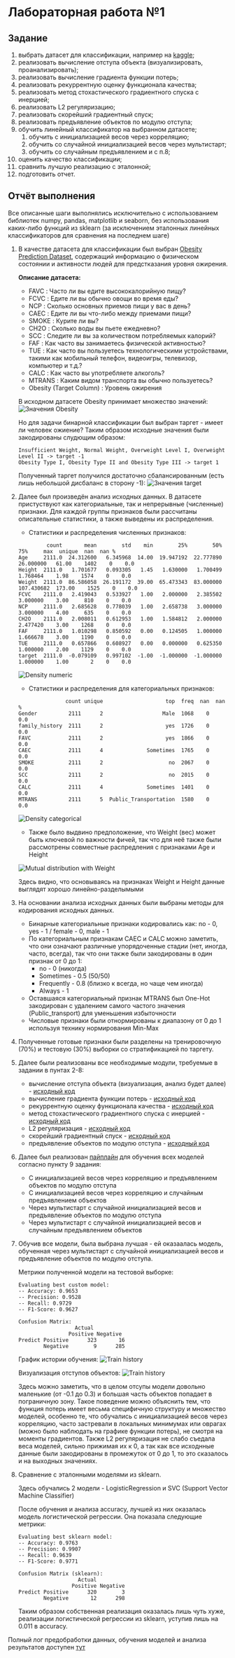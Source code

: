 # Лабораторная работа №1

## Задание

1. выбрать датасет для классификации, например на [kaggle](https://www.kaggle.com/datasets?&tags=13304-Clustering);
2. реализовать вычисление отступа объекта (визуализировать, проанализировать);
3. реализовать вычисление градиента функции потерь;
4. реализовать рекуррентную оценку функционала качества;
5. реализовать метод стохастического градиентного спуска с инерцией;
6. реализовать L2 регуляризацию;
7. реализовать скорейший градиентный спуск;
8. реализовать предъявление объектов по модулю отступа;
9. обучить линейный классификатор на выбранном датасете;
   1. обучить с инициализацией весов через корреляцию;
   2. обучить со случайной инициализацией весов через мультистарт;
   3. обучить со случайным предъявлением и с п.8;
10. оценить качество классификации;
11. сравнить лучшую реализацию с эталонной;
12. подготовить отчет.

## Отчёт выполнения

Все описанные шаги выполнялись исключительно с использованием библиотек numpy, pandas, matplotlib и seaborn, без использования каких-либо функций из sklearn (за исключением эталонных линейных классификаторов для сравнения на последнем шаге)

1. В качестве датасета для классификации был выбран [Obesity Prediction Dataset](https://www.kaggle.com/datasets/ruchikakumbhar/obesity-prediction), содержащий информацию о физическом состоянии и активности людей для предстказания уровня ожирения.
   
    **Описание датасета:**
    * FAVC : Часто ли вы едите высококалорийную пищу?
    * FCVC : Едите ли вы обычно овощи во время еды?
    * NCP : Сколько основных приемов пищи у вас в день?
    * CAEC : Едите ли вы что-либо между приемами пищи?
    * SMOKE : Курите ли вы?
    * CH2O : Сколько воды вы пьете ежедневно?
    * SCC : Следите ли вы за количеством потребляемых калорий?
    * FAF : Как часто вы занимаетесь физической активностью?
    * TUE : Как часто вы пользуетесь технологическими устройствами, такими как мобильный телефон, видеоигры, телевизор, компьютер и т.д.?
    * CALC : Как часто вы употребляете алкоголь?
    * MTRANS : Каким видом транспорта вы обычно пользуетесь?
    * Obesity (Target Column) : Уровень ожирения
    
    В исходном датасете Obesity принимает множество значений:
    ![Значения Obesity](images/Obesity_distribution.png)
   
    Но для задачи бинарной классификации был выбран таргет - имеет ли человек ожиение? Таким образом исходные значения были закодированы слудющим образом:
    ```
    Insufficient Weight, Normal Weight, Overweight Level I, Overweight Level II -> target -1
    Obesity Type I, Obesity Type II and Obesity Type III -> target 1
    ```
   Полученный таргет получился достаточно сбалансированным (есть лишь небольшой дисбаланс в сторону -1):
   ![Значения target](images/target_distribution.png)
   
2. Далее был произведён анализ исходных данных. В датасете пристуствуют как категориальные, так и непрерывные (численные) признаки. Для каждой группы признаков были рассчитаны описательные статистики, а также выведены их распределения.

    * Статистики и распределения численных признаков:
   
    ```
             count       mean        std    min        25%        50%         75%     max  unique  nan  nan %
    Age     2111.0  24.312600   6.345968  14.00  19.947192  22.777890   26.000000   61.00    1402    0    0.0
    Height  2111.0   1.701677   0.093305   1.45   1.630000   1.700499    1.768464    1.98    1574    0    0.0
    Weight  2111.0  86.586058  26.191172  39.00  65.473343  83.000000  107.430682  173.00    1525    0    0.0
    FCVC    2111.0   2.419043   0.533927   1.00   2.000000   2.385502    3.000000    3.00     810    0    0.0
    NCP     2111.0   2.685628   0.778039   1.00   2.658738   3.000000    3.000000    4.00     635    0    0.0
    CH2O    2111.0   2.008011   0.612953   1.00   1.584812   2.000000    2.477420    3.00    1268    0    0.0
    FAF     2111.0   1.010298   0.850592   0.00   0.124505   1.000000    1.666678    3.00    1190    0    0.0
    TUE     2111.0   0.657866   0.608927   0.00   0.000000   0.625350    1.000000    2.00    1129    0    0.0
    target  2111.0  -0.079109   0.997102  -1.00  -1.000000  -1.000000    1.000000    1.00       2    0    0.0
    ```
    ![Density numeric](images/Density_numeric_features.png)
    * Статистики и распределения для категориальных признаков:
    ```text
                   count unique                    top  freq  nan  nan %
    Gender          2111      2                   Male  1068    0    0.0
    family_history  2111      2                    yes  1726    0    0.0
    FAVC            2111      2                    yes  1866    0    0.0
    CAEC            2111      4              Sometimes  1765    0    0.0
    SMOKE           2111      2                     no  2067    0    0.0
    SCC             2111      2                     no  2015    0    0.0
    CALC            2111      4              Sometimes  1401    0    0.0
    MTRANS          2111      5  Public_Transportation  1580    0    0.0
    ```
    ![Density categorical](images/Density_categorical_features.png)
    
    * Также было выдвино предположение, что Weight (вес) может быть ключевой по важности фичей, так что для неё также были рассмотрены совместные распредления с признаками Age и Height
    
    ![Mutual distribution with Weight](images/Mutual_distribution_with_Weight.png)
   
    Здесь видно, что основываясь на признаках Weight и Height данные выглядят хорошо линейно-разделымыми

3. На основании анализа исходных данных были выбраны методы для кодирования исходных данных.
    *  Бинарные категориальные признаки кодировались как: no - 0, yes - 1 / female - 0, male - 1
    *  По категориальным признакам CAEC и CALC можно заметить, что они означают различные упорядоченные стадии (нет, иногда, часто, всегда), так что они также были закодированы в один признак от 0 до 1:
        * no - 0 (никогда)
        * Sometimes - 0.5 (50/50)
        * Frequently - 0.8 (близко к всегда, но чаще чем иногда)
        * Always - 1
    * Оставшаяся категориальный признак MTRANS был One-Hot закодирован с удалением самого частого значения (Public_transport) для уменьшения избыточности
    * Числовые признаки были отнормированы к диапазону от 0 до 1 используя технику нормирования Min-Max
    
4. Полученные готовые признаки были разделены на тренировочную (70%) и тестовую (30%) выборки со стратификацией по таргету.

5. Далее были реализованы все необходимые модули, требуемые в задании в пунтах 2-8:
    * вычисление отступа объекта (визуализация, анализ будет далее) - [исходный код](source/metrics/plot_metrics.py)
    * вычисление градиента функции потерь - [исходный код](source/model/loss.py)
    * рекуррентную оценку функционала качества - [исходный код](source/model/loss.py)
    * метод стохастического градиентного спуска с инерцией - [исходный код](source/model/optimizer.py)
    * L2 регуляризация - [исходный код](source/model/regularization.py)
    * скорейший градиентный спуск - [исходный код](source/model/model.py)
    * предъявление объектов по модулю отступа - [исходный код](source/model/batch_generator.py)
    
6. Далее был реализован [пайплайн](source/train/train.py) для обучения всех моделей согласно пункту 9 задания:
    * С инициализацией весов через корреляцию и предъявлением объектов по модулю отступа
    * С инициализацией весов через корреляцию и случайным предъявлением объектов
    * Через мультистарт с случайной инициализацией весов и предъявление объектов по модулю отступа
    * Через мультистарт с случайной инициализацией весов и случайным предъявлением объектов
   
7. Обучив все модели, была выбрана лучшая - ей оказаалась модель, обученная через мультистарт с случайной инициализацией весов и предъявление объектов по модулю отступа. 
   
    Метрики полученной модели на тестовой выборке:
    ```text
    Evaluating best custom model:
    -- Accuracy: 0.9653
    -- Precision: 0.9528
    -- Recall: 0.9729
    -- F1-Score: 0.9627
    
    Confusion Matrix:
                      Actual
                    Positive Negative
    Predict Positive      323       16
            Negative        9      285
    ```
   График истории обучения:
   ![Train history](images/Train_history.png)
   
   Визуализация отступов объектов:
   ![Train history](images/Margins_by_samples.png)
   
   Здесь можно заметить, что в целом отсупы модели довольно маленькие (от -0.1 до 0.3) и большая часть объектов попадает в пограничную зону. 
   Такое поведение можно объяснить тем, что функция потерь имеет весьма специфичную структуру и множество моделей, особенно те, 
   что обучались с инициализацией весов через корреляцию, часто застревали в локальных минимумах или оврагах (можно было наблюдать на графике функции потерь), не смотря на моменты градиентов.
   Также L2 регуляризация не слабо съедала веса моделей, сильно прижимая их к 0, а так как все исходнные данные были закодированы в промежуток от 0 до 1, то это сказалось и на выходных значениях.
   
8. Сравнение с эталонными моделями из sklearn.
   
   Здесь обучались 2 модели - LogisticRegression и SVC (Support Vector Machine Classifier)
   
   После обучения и анализа accuracy, лучшей из них оказалась модель логистической регрессии. Она показала следующие метрики:
   ```text
   Evaluating best sklearn model:
   -- Accuracy: 0.9763
   -- Precision: 0.9907
   -- Recall: 0.9639
   -- F1-Score: 0.9771
 
   Confusion Matrix (sklearn):
                      Actual
                    Positive Negative
   Predict Positive      320        3
           Negative       12      298
   ```
   
   Таким образом собственная реализация оказалась лишь чуть хуже, реализации логистической регрессии из sklearn, уступив лишь на 0.011 в accuracy. 

Полный лог предобработки данных, обучения моделей и анализа результатов доступен [тут](logs/full_pipeline_log.txt)
